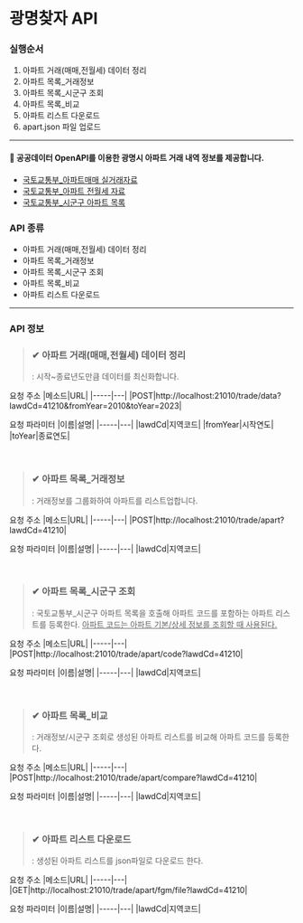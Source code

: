# 광명찾자 API

### 실행순서
1. 아파트 거래(매매,전월세) 데이터 정리
2. 아파트 목록_거래정보
3. 아파트 목록_시군구 조회
4. 아파트 목록_비교
5. 아파트 리스트 다운로드
6. apart.json 파일 업로드
----

#### 📌 공공데이터 OpenAPI를 이용한 광명시 아파트 거래 내역 정보를 제공합니다.
* [국토교통부_아파트매매 실거래자료](https://www.data.go.kr/data/15058747/openapi.do)
* [국토교통부_아파트 전월세 자료](https://www.data.go.kr/iim/api/selectAPIAcountView.do)
* [국토교통부_시군구 아파트 목록](https://www.data.go.kr/iim/api/selectAPIAcountView.do)

### API 종류
* 아파트 거래(매매,전월세) 데이터 정리
* 아파트 목록_거래정보
* 아파트 목록_시군구 조회
* 아파트 목록_비교
* 아파트 리스트 다운로드

----

### API 정보
> ### ✔ 아파트 거래(매매,전월세) 데이터 정리
> : 시작~종료년도만큼 데이터를 최신화합니다.

요청 주소
|메소드|URL|
|-----|---|
|POST|http://localhost:21010/trade/data?lawdCd=41210&fromYear=2010&toYear=2023|

요청 파라미터
|이름|설명|
|-----|---|
|lawdCd|지역코드|
|fromYear|시작연도|
|toYear|종료연도|

<br>

> ### ✔ 아파트 목록_거래정보
> : 거래정보를 그룹화하여 아파트를 리스트업합니다.

요청 주소
|메소드|URL|
|-----|---|
|POST|http://localhost:21010/trade/apart?lawdCd=41210|

요청 파라미터
|이름|설명|
|-----|---|
|lawdCd|지역코드|

<br>

> ### ✔ 아파트 목록_시군구 조회
> : 국토교통부_시군구 아파트 목록을 호출해 아파트 코드를 포함하는 아파트 리스트를 등록한다.
> <u>아파트 코드는 아파트 기본/상세 정보를 조회할 때 사용된다.</u>

요청 주소
|메소드|URL|
|-----|---|
|POST|http://localhost:21010/trade/apart/code?lawdCd=41210|

요청 파라미터
|이름|설명|
|-----|---|
|lawdCd|지역코드|

<br>

> ### ✔ 아파트 목록_비교
> : 거래정보/시군구 조회로 생성된 아파트 리스트를 비교해 아파트 코드를 등록한다.

요청 주소
|메소드|URL|
|-----|---|
|POST|http://localhost:21010/trade/apart/compare?lawdCd=41210|

요청 파라미터
|이름|설명|
|-----|---|
|lawdCd|지역코드|

<br>

> ### ✔ 아파트 리스트 다운로드
> : 생성된 아파트 리스트를 json파일로 다운로드 한다.

요청 주소
|메소드|URL|
|-----|---|
|GET|http://localhost:21010/trade/apart/fgm/file?lawdCd=41210|

요청 파라미터
|이름|설명|
|-----|---|
|lawdCd|지역코드|